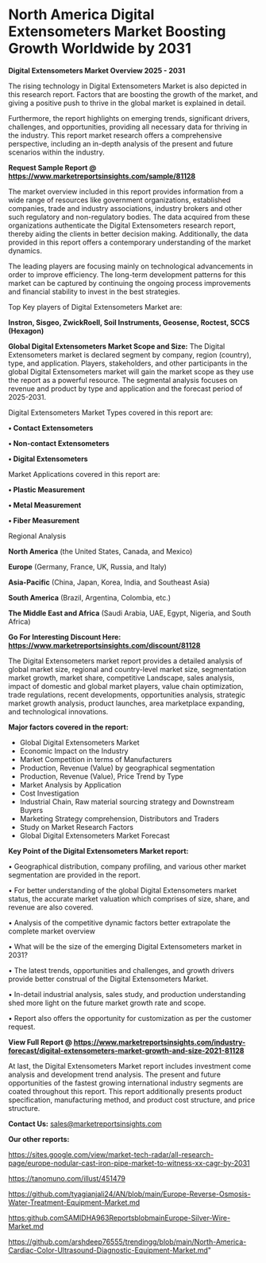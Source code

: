 # North America Digital Extensometers Market Boosting Growth Worldwide by 2031

<Strong> Digital Extensometers Market Overview 2025 - 2031</strong>

The rising technology in Digital Extensometers Market is also depicted in this research report. Factors that are boosting the growth of the market, and giving a positive push to thrive in the global market is explained in detail.

Furthermore, the report highlights on emerging trends, significant drivers, challenges, and opportunities, providing all necessary data for thriving in the industry. This report market research offers a comprehensive perspective, including an in-depth analysis of the present and future scenarios within the industry.

<strong>Request Sample Report @ <a href=https://www.marketreportsinsights.com/sample/81128>https://www.marketreportsinsights.com/sample/81128</a></strong>

The market overview included in this report provides information from a wide range of resources like government organizations, established companies, trade and industry associations, industry brokers and other such regulatory and non-regulatory bodies. The data acquired from these organizations authenticate the Digital Extensometers research report, thereby aiding the clients in better decision making. Additionally, the data provided in this report offers a contemporary understanding of the market dynamics.

The leading players are focusing mainly on technological advancements in order to improve efficiency. The long-term development patterns for this market can be captured by continuing the ongoing process improvements and financial stability to invest in the best strategies.

Top Key players of Digital Extensometers Market are:

<strong>Instron, Sisgeo, ZwickRoell, Soil Instruments, Geosense, Roctest, SCCS (Hexagon)</strong>

<strong><b>Global Digital Extensometers Market Scope and Size:</b></strong>
The Digital Extensometers market is declared segment by company, region (country), type, and application. Players, stakeholders, and other participants in the global Digital Extensometers market will gain the market scope as they use the report as a powerful resource. The segmental analysis focuses on revenue and product by type and application and the forecast period of 2025-2031.

Digital Extensometers Market Types covered in this report are:

<strong>• Contact Extensometers

• Non-contact Extensometers

• Digital Extensometers</strong>

Market Applications covered in this report are:

<strong>• Plastic Measurement

• Metal Measurement

• Fiber Measurement</strong> 

Regional Analysis

<strong>North America</strong> (the United States, Canada, and Mexico)

<strong>Europe</strong> (Germany, France, UK, Russia, and Italy)

<strong>Asia-Pacific</strong> (China, Japan, Korea, India, and Southeast Asia)

<strong>South America</strong> (Brazil, Argentina, Colombia, etc.)

<strong>The Middle East and Africa</strong> (Saudi Arabia, UAE, Egypt, Nigeria, and South Africa)

<strong>Go For Interesting Discount Here: <a href=https://www.marketreportsinsights.com/discount/81128>https://www.marketreportsinsights.com/discount/81128</a></strong>

The Digital Extensometers market report provides a detailed analysis of global market size, regional and country-level market size, segmentation market growth, market share, competitive Landscape, sales analysis, impact of domestic and global market players, value chain optimization, trade regulations, recent developments, opportunities analysis, strategic market growth analysis, product launches, area marketplace expanding, and technological innovations.

<strong><b>Major factors covered in the report:</b></strong>
<ul>
  <li>Global Digital Extensometers Market </li>
  <li>Economic Impact on the Industry</li>
  <li>Market Competition in terms of Manufacturers</li>
  <li>Production, Revenue (Value) by geographical segmentation</li>
  <li>Production, Revenue (Value), Price Trend by Type</li>
  <li>Market Analysis by Application</li>
  <li>Cost Investigation</li>
  <li>Industrial Chain, Raw material sourcing strategy and Downstream Buyers</li>
  <li>Marketing Strategy comprehension, Distributors and Traders</li>
  <li>Study on Market Research Factors</li>
  <li>Global Digital Extensometers Market Forecast</li>
</ul>

<strong><b>Key Point of the Digital Extensometers Market report:</b></strong>

• Geographical distribution, company profiling, and various other market segmentation are provided in the report.

• For better understanding of the global Digital Extensometers market status, the accurate market valuation which comprises of size, share, and revenue are also covered.

• Analysis of the competitive dynamic factors better extrapolate the complete market overview

• What will be the size of the emerging Digital Extensometers market in 2031?

• The latest trends, opportunities and challenges, and growth drivers provide better construal of the Digital Extensometers Market.

• In-detail industrial analysis, sales study, and production understanding shed more light on the future market growth rate and scope.

• Report also offers the opportunity for customization as per the customer request.

<strong><b>View Full Report @ <a href=https://www.marketreportsinsights.com/industry-forecast/digital-extensometers-market-growth-and-size-2021-81128>https://www.marketreportsinsights.com/industry-forecast/digital-extensometers-market-growth-and-size-2021-81128</a></b></strong>


At last, the Digital Extensometers Market report includes investment come analysis and development trend analysis. The present and future opportunities of the fastest growing international industry segments are coated throughout this report. This report additionally presents product specification, manufacturing method, and product cost structure, and price structure.

<strong>Contact Us:</strong>
sales@marketreportsinsights.com

<strong>Our other reports:</strong>

<a href=https://sites.google.com/view/market-tech-radar/all-research-page/europe-nodular-cast-iron-pipe-market-to-witness-xx-cagr-by-2031>https://sites.google.com/view/market-tech-radar/all-research-page/europe-nodular-cast-iron-pipe-market-to-witness-xx-cagr-by-2031</a>

<a href=https://tanomuno.com/illust/451479>https://tanomuno.com/illust/451479</a>

<a href=https://github.com/tyagianjali24/AN/blob/main/Europe-Reverse-Osmosis-Water-Treatment-Equipment-Market.md>https://github.com/tyagianjali24/AN/blob/main/Europe-Reverse-Osmosis-Water-Treatment-Equipment-Market.md</a>

<a href=https:github.comSAMIDHA963ReportsblobmainEurope-Silver-Wire-Market.md>https:github.comSAMIDHA963ReportsblobmainEurope-Silver-Wire-Market.md</a>

<a href=https://github.com/arshdeep76555/trendingg/blob/main/North-America-Cardiac-Color-Ultrasound-Diagnostic-Equipment-Market.md>https://github.com/arshdeep76555/trendingg/blob/main/North-America-Cardiac-Color-Ultrasound-Diagnostic-Equipment-Market.md</a>"
